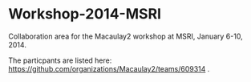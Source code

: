Workshop-2014-MSRI
==================

Collaboration area for the Macaulay2 workshop at MSRI, January 6-10, 2014.

The particpants are listed here: https://github.com/organizations/Macaulay2/teams/609314 .
